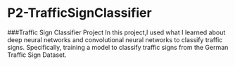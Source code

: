 # P2-TrafficSignClassifier

###Traffic Sign Classifier Project
In this project,I used what I learned about deep neural networks and convolutional neural networks to classify traffic signs. Specifically, training a model to classify traffic signs from the German Traffic Sign Dataset.

